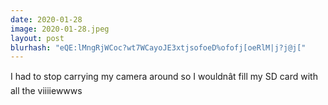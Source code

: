 ```yaml
---
date: 2020-01-28
image: 2020-01-28.jpeg
layout: post
blurhash: "eQE:lMngRjWCoc?wt7WCayoJE3xtjsofoeD%ofofj[oeRlM|j?j@j["
---
```


I had to stop carrying my camera around so I wouldnât fill my SD card with all the viiiiewwws

